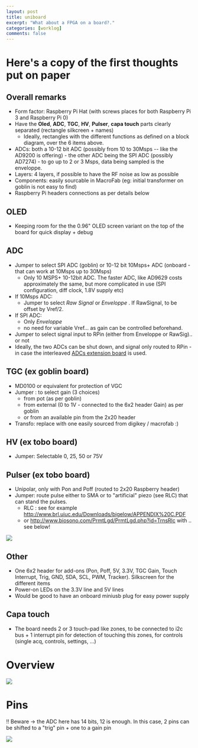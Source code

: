 ```yaml
---
layout: post
title: uniboard
excerpt: "What about a FPGA on a board?."
categories: [worklog]
comments: false
---
```


# Here's a copy of the first thoughts put on paper

## Overall remarks

* Form factor: Raspberry Pi Hat (with screws places for both Raspberry Pi 3 and Raspberry Pi 0)
* Have the __Oled__, __ADC__, __TGC__, __HV__, __Pulser__, __capa touch__ parts clearly separated (rectangle silkcreen + names)
  * Ideally, rectangles with the different functions as defined on a block diagram, over the 6 items above.
* ADCs: both a 10-12 bit ADC (possibly from 10 to 30Msps -- like the AD9200 is offering)  - the other ADC being the SPI ADC (possibly AD7274) - to go up to 2 or 3 Msps, data being sampled is the enveloppe.
* Layers: 4 layers, if possible to have the RF noise as low as possible
* Components: easily sourcable in MacroFab (eg: initial transformer on goblin is not easy to find)
* Raspberry Pi headers connections as per details below

## OLED 

* Keeping room for the the 0.96" OLED screen variant on the top of the board for quick display + debug

## ADC
 
* Jumper to select SPI ADC (goblin) or 10-12 bit 10Msps+ ADC (onboard - that can work at 10Msps up to 30Msps)
  * Only 10 MSPS+ 10-12bit ADC. The faster ADC, like AD9629 costs approximately the same, but more complicated in use (SPI configuration, diff clock, 1.8V supply etc)
* If 10Msps ADC:
    * Jumper to select _Raw Signal_ or _Enveloppe_ . If RawSignal, to be offset by Vref/2.
* If SPI ADC:
    * Only _Enveloppe_
    * no need for variable Vref... as gain can be controlled beforehand.
* Jumper to select signal input to RPin (either from Enveloppe or RawSig).. or not 
* Ideally, the two ADCs can be shut down, and signal only routed to RPin - in case the interleaved [ADCs extension board](/elmo/) is used.

## TGC (ex goblin board)

* MD0100 or equivalent for protection of VGC
* Jumper : to select gain (3 choices)
  *  from pot (as per goblin) 
  *  from external (0 to 1V - connected to the 6x2 header Gain) as per goblin
  * or from an available pin from the 2x20 header
* Transfo: replace with one easily sourced from digikey / macrofab :)

## HV (ex tobo board)

* Jumper: Selectable 0, 25, 50 or 75V

## Pulser (ex tobo board)

* Unipolar, only with Pon and Poff (routed to 2x20 Raspberry header)
* Jumper: route pulse either to SMA or to "artificial" piezo   (see RLC) that can stand the pulses.
  * RLC : see for example http://www.brl.uiuc.edu/Downloads/bigelow/APPENDIX%20C.PDF
  * or http://www.biosono.com/PrmtLgd/PrmtLgd.php?id=TrnsRlc with .. see below!

![](/include/UniBoard/piezo.png)

## Other

* One 6x2 header for add-ons (Pon, Poff, 5V, 3.3V, TGC Gain, Touch Interrupt, Trig, GND, SDA, SCL, PWM, Tracker). Silkscreen for the different items
* Power-on LEDs on the 3.3V line and 5V lines
* Would be good to have an onboard miniusb plug for easy power supply

## Capa touch

* The board needs 2 or 3 touch-pad like zones, to be connected to i2c bus + 1 interrupt pin for detection of touching this zones, for controls (single acq, controls, settings, ...)

# Overview

![](/include/images/UniPins.png)


# Pins

!! Beware -> the ADC here has 14 bits, 12 is enough. In this case, 2 pins can be shifted to a "trig" pin + one to a gain pin

![](/include/images/UniDesign.jpg)


